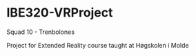# IBE320-VRProject
Squad 10 - Trenbolones

Project for Extended Reality course taught at Høgskolen i Molde
